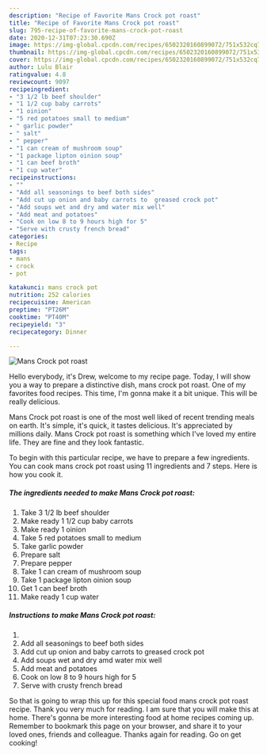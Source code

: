 ```yaml
---
description: "Recipe of Favorite Mans Crock pot roast"
title: "Recipe of Favorite Mans Crock pot roast"
slug: 795-recipe-of-favorite-mans-crock-pot-roast
date: 2020-12-31T07:23:30.690Z
image: https://img-global.cpcdn.com/recipes/6502320160899072/751x532cq70/mans-crock-pot-roast-recipe-main-photo.jpg
thumbnail: https://img-global.cpcdn.com/recipes/6502320160899072/751x532cq70/mans-crock-pot-roast-recipe-main-photo.jpg
cover: https://img-global.cpcdn.com/recipes/6502320160899072/751x532cq70/mans-crock-pot-roast-recipe-main-photo.jpg
author: Lulu Blair
ratingvalue: 4.8
reviewcount: 9097
recipeingredient:
- "3 1/2 lb beef shoulder"
- "1 1/2 cup baby carrots"
- "1 oinion"
- "5 red potatoes small to medium"
- " garlic powder"
- " salt"
- " pepper"
- "1 can cream of mushroom soup"
- "1 package lipton oinion soup"
- "1 can beef broth"
- "1 cup water"
recipeinstructions:
- ""
- "Add all seasonings to beef both sides"
- "Add cut up onion and baby carrots to  greased crock pot"
- "Add soups wet and dry amd water mix well"
- "Add meat and potatoes"
- "Cook on low 8 to 9 hours high for 5"
- "Serve with crusty french bread"
categories:
- Recipe
tags:
- mans
- crock
- pot

katakunci: mans crock pot 
nutrition: 252 calories
recipecuisine: American
preptime: "PT26M"
cooktime: "PT40M"
recipeyield: "3"
recipecategory: Dinner

---
```



![Mans Crock pot roast](https://img-global.cpcdn.com/recipes/6502320160899072/751x532cq70/mans-crock-pot-roast-recipe-main-photo.jpg)

Hello everybody, it's Drew, welcome to my recipe page. Today, I will show you a way to prepare a distinctive dish, mans crock pot roast. One of my favorites food recipes. This time, I'm gonna make it a bit unique. This will be really delicious.



Mans Crock pot roast is one of the most well liked of recent trending meals on earth. It's simple, it's quick, it tastes delicious. It's appreciated by millions daily. Mans Crock pot roast is something which I've loved my entire life. They are fine and they look fantastic.


To begin with this particular recipe, we have to prepare a few ingredients. You can cook mans crock pot roast using 11 ingredients and 7 steps. Here is how you cook it.

<!--inarticleads1-->

##### The ingredients needed to make Mans Crock pot roast:

1. Take 3 1/2 lb beef shoulder
1. Make ready 1 1/2 cup baby carrots
1. Make ready 1 oinion
1. Take 5 red potatoes small to medium
1. Take  garlic powder
1. Prepare  salt
1. Prepare  pepper
1. Take 1 can cream of mushroom soup
1. Take 1 package lipton oinion soup
1. Get 1 can beef broth
1. Make ready 1 cup water




<!--inarticleads2-->

##### Instructions to make Mans Crock pot roast:

1. 
1. Add all seasonings to beef both sides
1. Add cut up onion and baby carrots to  greased crock pot
1. Add soups wet and dry amd water mix well
1. Add meat and potatoes
1. Cook on low 8 to 9 hours high for 5
1. Serve with crusty french bread




So that is going to wrap this up for this special food mans crock pot roast recipe. Thank you very much for reading. I am sure that you will make this at home. There's gonna be more interesting food at home recipes coming up. Remember to bookmark this page on your browser, and share it to your loved ones, friends and colleague. Thanks again for reading. Go on get cooking!
